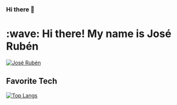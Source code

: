### Hi there 👋
<h1 align="left" id="suhailkakar-title">:wave: Hi there! My name is José Rubén</h1>

<!--
<a href="#jrubenp-title">
  <img src="https://github-readme-stats.vercel.app/api?username=jrubenp&show_icons=true&count_private=true&include_all_commits=true&bg_color=0b2438&text_color=ffff&&title_color=ff6b6b&icon_color=ff6b6b&hide_border=true" alt="José Rubén" align="center" />
</a>
-->
<a href="#jrubenp-title">
<img src="https://github-readme-stats.vercel.app/api?username=jrubenp&theme=default&show_icons=true" alt="José Rubén" align="center" />
</a>

<br>

<h2 align="left" id="suhailkakar-tech">Favorite Tech</h2>

[![Top Langs](https://github-readme-stats.vercel.app/api/top-langs/?username=jrubenp&show_icons=true&count_private=true&include_all_commits=true&theme=default&hide_border=false
)](https://github.com/jrubenp)


<!--
**jrubenp/jrubenp** is a ✨ _special_ ✨ repository because its `README.md` (this file) appears on your GitHub profile.

Here are some ideas to get you started:

- 🔭 I’m currently working on ...
- 🌱 I’m currently learning ...
- 👯 I’m looking to collaborate on ...
- 🤔 I’m looking for help with ...
- 💬 Ask me about ...
- 📫 How to reach me: ...
- 😄 Pronouns: ...
- ⚡ Fun fact: ...
-->
